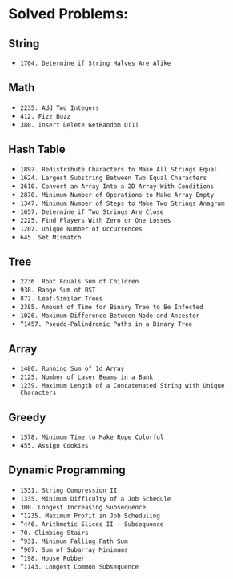 # Solved Problems:

## String
- `1704. Determine if String Halves Are Alike`

## Math
- `2235. Add Two Integers`
- `412. Fizz Buzz`
- `380. Insert Delete GetRandom O(1)`

## Hash Table
- `1897. Redistribute Characters to Make All Strings Equal`
- `1624. Largest Substring Between Two Equal Characters`
- `2610. Convert an Array Into a 2D Array With Conditions`
- `2870. Minimum Number of Operations to Make Array Empty`
- `1347. Minimum Number of Steps to Make Two Strings Anagram`
- `1657. Determine if Two Strings Are Close`
- `2225. Find Players With Zero or One Losses`
- `1207. Unique Number of Occurrences`
- `645. Set Mismatch`

## Tree
- `2236. Root Equals Sum of Children`
- `938. Range Sum of BST`
- `872. Leaf-Similar Trees`
- `2385. Amount of Time for Binary Tree to Be Infected`
- `1026. Maximum Difference Between Node and Ancestor`
- *`1457. Pseudo-Palindromic Paths in a Binary Tree`

## Array
- `1480. Running Sum of 1d Array`
- `2125. Number of Laser Beams in a Bank`
- `1239. Maximum Length of a Concatenated String with Unique Characters`

## Greedy
- `1578. Minimum Time to Make Rope Colorful`
- `455. Assign Cookies`

## Dynamic Programming
- `1531. String Compression II`
- `1335. Minimum Difficulty of a Job Schedule`
- `300. Longest Increasing Subsequence`
- *`1235. Maximum Profit in Job Scheduling`
- *`446. Arithmetic Slices II - Subsequence`
- `70. Climbing Stairs`
- *`931. Minimum Falling Path Sum`
- *`907. Sum of Subarray Minimums`
- *`198. House Robber`
- *`1143. Longest Common Subsequence`
